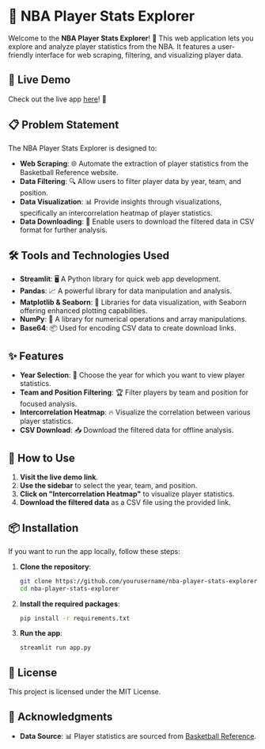 # 🏀 NBA Player Stats Explorer

Welcome to the **NBA Player Stats Explorer**! 🎉 This web application lets you explore and analyze player statistics from the NBA. It features a user-friendly interface for web scraping, filtering, and visualizing player data.

## 🚀 Live Demo
Check out the live app [here](https://nba-player-stats-explorer.streamlit.app/)! 🔗

## 📋 Problem Statement
The NBA Player Stats Explorer is designed to:
- **Web Scraping**: 🌐 Automate the extraction of player statistics from the Basketball Reference website.
- **Data Filtering**: 🔍 Allow users to filter player data by year, team, and position.
- **Data Visualization**: 📊 Provide insights through visualizations, specifically an intercorrelation heatmap of player statistics.
- **Data Downloading**: 💾 Enable users to download the filtered data in CSV format for further analysis.

## 🛠 Tools and Technologies Used
- **Streamlit**: 🖥️ A Python library for quick web app development.
- **Pandas**: 📈 A powerful library for data manipulation and analysis.
- **Matplotlib & Seaborn**: 🎨 Libraries for data visualization, with Seaborn offering enhanced plotting capabilities.
- **NumPy**: 🔢 A library for numerical operations and array manipulations.
- **Base64**: 📦 Used for encoding CSV data to create download links.

## ✨ Features
- **Year Selection**: 📅 Choose the year for which you want to view player statistics.
- **Team and Position Filtering**: 🏆 Filter players by team and position for focused analysis.
- **Intercorrelation Heatmap**: 🔥 Visualize the correlation between various player statistics.
- **CSV Download**: 📥 Download the filtered data for offline analysis.

## 🥳 How to Use
1. **Visit the live demo link**.
2. **Use the sidebar** to select the year, team, and position.
3. **Click on "Intercorrelation Heatmap"** to visualize player statistics.
4. **Download the filtered data** as a CSV file using the provided link.

## 📦 Installation
If you want to run the app locally, follow these steps:
1. **Clone the repository**:
   ```bash
   git clone https://github.com/yourusername/nba-player-stats-explorer.git
   cd nba-player-stats-explorer
   ```
2. **Install the required packages**:
   ```bash
   pip install -r requirements.txt
   ```
3. **Run the app**:
   ```bash
   streamlit run app.py
   ```

## 📝 License
This project is licensed under the MIT License.

## 🙏 Acknowledgments
- **Data Source**: 📊 Player statistics are sourced from [Basketball Reference](https://www.basketball-reference.com/).
